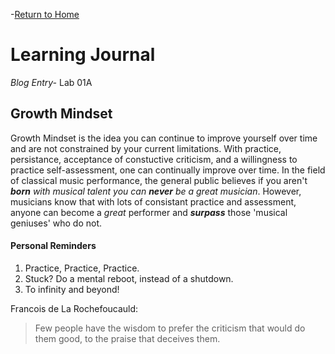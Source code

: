 -[Return to Home](/README.md)

# Learning Journal
*Blog Entry-* Lab 01A

## Growth Mindset

Growth Mindset is the idea you can continue to improve yourself over time and are not constrained by your current limitations. With practice, persistance, acceptance of constuctive criticism, and a willingness to practice self-assessment, one can continually improve over time.  In the field of classical music performance, the general public believes if you aren't _**born** with musical talent you can **never** be a great musician_.  However, musicians know that with lots of consistant practice and assessment, anyone can become a _great_ performer and ***surpass*** those 'musical geniuses' who do not.

#### Personal Reminders
1. Practice, Practice, Practice.
2. Stuck? Do a mental reboot, instead of a shutdown.
3. To infinity and beyond!

Francois de La Rochefoucauld:

>Few people have the wisdom to prefer the criticism 
>that would do them good, to the praise that deceives them.